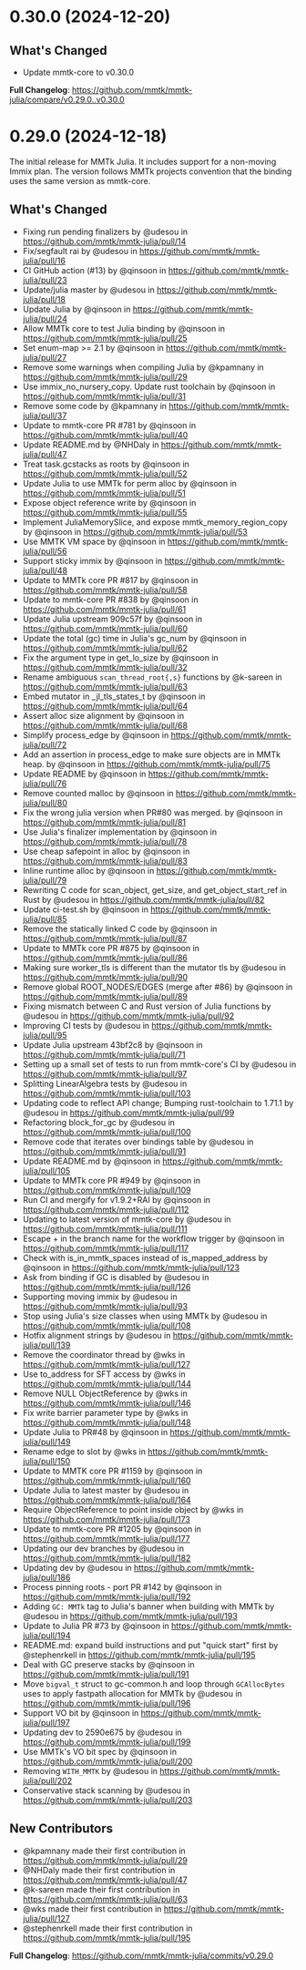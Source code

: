 0.30.0 (2024-12-20)
===

## What's Changed
* Update mmtk-core to v0.30.0

**Full Changelog**: https://github.com/mmtk/mmtk-julia/compare/v0.29.0..v0.30.0


0.29.0 (2024-12-18)
===

The initial release for MMTk Julia. It includes support for a non-moving Immix plan.
The version follows MMTk projects convention that the binding uses the same version as mmtk-core.

## What's Changed
* Fixing run pending finalizers by @udesou in https://github.com/mmtk/mmtk-julia/pull/14
* Fix/segfault rai by @udesou in https://github.com/mmtk/mmtk-julia/pull/16
* CI GitHub action (#13) by @qinsoon in https://github.com/mmtk/mmtk-julia/pull/23
* Update/julia master by @udesou in https://github.com/mmtk/mmtk-julia/pull/18
* Update Julia by @qinsoon in https://github.com/mmtk/mmtk-julia/pull/24
* Allow MMTk core to test Julia binding by @qinsoon in https://github.com/mmtk/mmtk-julia/pull/25
* Set enum-map >= 2.1 by @qinsoon in https://github.com/mmtk/mmtk-julia/pull/27
* Remove some warnings when compiling Julia by @kpamnany in https://github.com/mmtk/mmtk-julia/pull/29
* Use immix_no_nursery_copy. Update rust toolchain by @qinsoon in https://github.com/mmtk/mmtk-julia/pull/31
* Remove some code by @kpamnany in https://github.com/mmtk/mmtk-julia/pull/37
* Update to mmtk-core PR #781 by @qinsoon in https://github.com/mmtk/mmtk-julia/pull/40
* Update README.md by @NHDaly in https://github.com/mmtk/mmtk-julia/pull/47
* Treat task.gcstacks as roots by @qinsoon in https://github.com/mmtk/mmtk-julia/pull/52
* Update Julia to use MMTk for perm alloc by @qinsoon in https://github.com/mmtk/mmtk-julia/pull/51
* Expose object reference write by @qinsoon in https://github.com/mmtk/mmtk-julia/pull/55
* Implement JuliaMemorySlice, and expose mmtk_memory_region_copy by @qinsoon in https://github.com/mmtk/mmtk-julia/pull/53
* Use MMTK VM space by @qinsoon in https://github.com/mmtk/mmtk-julia/pull/56
* Support sticky immix by @qinsoon in https://github.com/mmtk/mmtk-julia/pull/48
* Update to MMTk core PR #817 by @qinsoon in https://github.com/mmtk/mmtk-julia/pull/58
* Update to mmtk-core PR #838 by @qinsoon in https://github.com/mmtk/mmtk-julia/pull/61
* Update Julia upstream 909c57f by @qinsoon in https://github.com/mmtk/mmtk-julia/pull/60
* Update the total (gc) time in Julia's gc_num by @qinsoon in https://github.com/mmtk/mmtk-julia/pull/62
* Fix the argument type in get_lo_size by @qinsoon in https://github.com/mmtk/mmtk-julia/pull/32
* Rename ambiguous `scan_thread_root{,s}` functions by @k-sareen in https://github.com/mmtk/mmtk-julia/pull/63
* Embed mutator in _jl_tls_states_t by @qinsoon in https://github.com/mmtk/mmtk-julia/pull/64
* Assert alloc size alignment by @qinsoon in https://github.com/mmtk/mmtk-julia/pull/68
* Simplify process_edge by @qinsoon in https://github.com/mmtk/mmtk-julia/pull/72
* Add an assertion in process_edge to make sure objects are in MMTk heap. by @qinsoon in https://github.com/mmtk/mmtk-julia/pull/75
* Update README by @qinsoon in https://github.com/mmtk/mmtk-julia/pull/76
* Remove counted malloc by @qinsoon in https://github.com/mmtk/mmtk-julia/pull/80
* Fix the wrong julia version when PR#80 was merged. by @qinsoon in https://github.com/mmtk/mmtk-julia/pull/81
* Use Julia's finalizer implementation by @qinsoon in https://github.com/mmtk/mmtk-julia/pull/78
* Use cheap safepoint in alloc by @qinsoon in https://github.com/mmtk/mmtk-julia/pull/83
* Inline runtime alloc by @qinsoon in https://github.com/mmtk/mmtk-julia/pull/79
* Rewriting C code for scan_object, get_size, and get_object_start_ref in Rust by @udesou in https://github.com/mmtk/mmtk-julia/pull/82
* Update ci-test.sh by @qinsoon in https://github.com/mmtk/mmtk-julia/pull/85
* Remove the statically linked C code by @qinsoon in https://github.com/mmtk/mmtk-julia/pull/87
* Update to MMTk core PR #875 by @qinsoon in https://github.com/mmtk/mmtk-julia/pull/86
* Making sure worker_tls is different than the mutator tls by @udesou in https://github.com/mmtk/mmtk-julia/pull/90
* Remove global ROOT_NODES/EDGES (merge after #86) by @qinsoon in https://github.com/mmtk/mmtk-julia/pull/89
* Fixing mismatch between C and Rust version of Julia functions by @udesou in https://github.com/mmtk/mmtk-julia/pull/92
* Improving CI tests by @udesou in https://github.com/mmtk/mmtk-julia/pull/95
* Update Julia upstream 43bf2c8 by @qinsoon in https://github.com/mmtk/mmtk-julia/pull/71
* Setting up a small set of tests to run from mmtk-core's CI by @udesou in https://github.com/mmtk/mmtk-julia/pull/97
* Splitting LinearAlgebra tests  by @udesou in https://github.com/mmtk/mmtk-julia/pull/103
* Updating code to reflect API change; Bumping rust-toolchain to 1.71.1 by @udesou in https://github.com/mmtk/mmtk-julia/pull/99
* Refactoring block_for_gc by @udesou in https://github.com/mmtk/mmtk-julia/pull/100
* Remove code that iterates over bindings table by @udesou in https://github.com/mmtk/mmtk-julia/pull/91
* Update README.md by @qinsoon in https://github.com/mmtk/mmtk-julia/pull/105
* Update to MMTk core PR #949 by @qinsoon in https://github.com/mmtk/mmtk-julia/pull/109
* Run CI and mergify for v1.9.2+RAI by @qinsoon in https://github.com/mmtk/mmtk-julia/pull/112
* Updating to latest version of mmtk-core by @udesou in https://github.com/mmtk/mmtk-julia/pull/111
* Escape + in the branch name for the workflow trigger by @qinsoon in https://github.com/mmtk/mmtk-julia/pull/117
* Check with is_in_mmtk_spaces instead of is_mapped_address by @qinsoon in https://github.com/mmtk/mmtk-julia/pull/123
* Ask from binding if GC is disabled by @udesou in https://github.com/mmtk/mmtk-julia/pull/126
* Supporting moving immix by @udesou in https://github.com/mmtk/mmtk-julia/pull/93
* Stop using Julia's size classes when using MMTk by @udesou in https://github.com/mmtk/mmtk-julia/pull/108
* Hotfix alignment strings by @udesou in https://github.com/mmtk/mmtk-julia/pull/139
* Remove the coordinator thread by @wks in https://github.com/mmtk/mmtk-julia/pull/127
* Use to_address for SFT access by @wks in https://github.com/mmtk/mmtk-julia/pull/144
* Remove NULL ObjectReference by @wks in https://github.com/mmtk/mmtk-julia/pull/146
* Fix write barrier parameter type by @wks in https://github.com/mmtk/mmtk-julia/pull/148
* Update Julia to PR#48 by @qinsoon in https://github.com/mmtk/mmtk-julia/pull/149
* Rename edge to slot by @wks in https://github.com/mmtk/mmtk-julia/pull/150
* Update to MMTK core PR #1159 by @qinsoon in https://github.com/mmtk/mmtk-julia/pull/160
* Update Julia to latest master by @udesou in https://github.com/mmtk/mmtk-julia/pull/164
* Require ObjectReference to point inside object by @wks in https://github.com/mmtk/mmtk-julia/pull/173
* Update to mmtk-core PR #1205 by @qinsoon in https://github.com/mmtk/mmtk-julia/pull/177
* Updating our dev branches by @udesou in https://github.com/mmtk/mmtk-julia/pull/182
* Updating dev by @udesou in https://github.com/mmtk/mmtk-julia/pull/186
* Process pinning roots - port PR #142 by @qinsoon in https://github.com/mmtk/mmtk-julia/pull/192
* Adding `GC: MMTk` tag to Julia's banner when building with MMTk by @udesou in https://github.com/mmtk/mmtk-julia/pull/193
* Update to Julia PR #73 by @qinsoon in https://github.com/mmtk/mmtk-julia/pull/194
* README.md: expand build instructions and put "quick start" first by @stephenrkell in https://github.com/mmtk/mmtk-julia/pull/195
* Deal with GC preserve stacks by @qinsoon in https://github.com/mmtk/mmtk-julia/pull/191
* Move `bigval_t` struct to gc-common.h and loop through `GCAllocBytes` uses to apply fastpath allocation for MMTk by @udesou in https://github.com/mmtk/mmtk-julia/pull/196
* Support VO bit by @qinsoon in https://github.com/mmtk/mmtk-julia/pull/197
* Updating dev to 2590e675 by @udesou in https://github.com/mmtk/mmtk-julia/pull/199
* Use MMTk's VO bit spec by @qinsoon in https://github.com/mmtk/mmtk-julia/pull/200
* Removing `WITH_MMTK` by @udesou in https://github.com/mmtk/mmtk-julia/pull/202
* Conservative stack scanning by @udesou in https://github.com/mmtk/mmtk-julia/pull/203

## New Contributors
* @kpamnany made their first contribution in https://github.com/mmtk/mmtk-julia/pull/29
* @NHDaly made their first contribution in https://github.com/mmtk/mmtk-julia/pull/47
* @k-sareen made their first contribution in https://github.com/mmtk/mmtk-julia/pull/63
* @wks made their first contribution in https://github.com/mmtk/mmtk-julia/pull/127
* @stephenrkell made their first contribution in https://github.com/mmtk/mmtk-julia/pull/195

**Full Changelog**: https://github.com/mmtk/mmtk-julia/commits/v0.29.0
